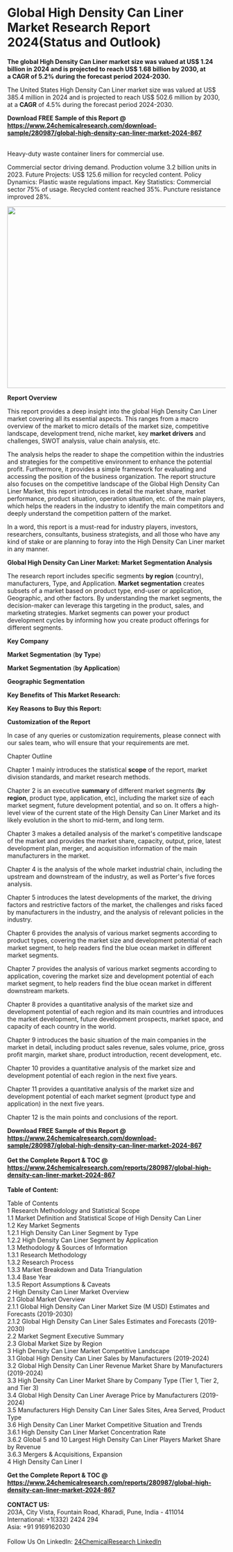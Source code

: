 <h1>Global High Density Can Liner Market Research Report 2024(Status and Outlook)</h1><p><strong>The global High Density Can Liner market size was valued at US$ 1.24 billion in 2024 and is projected to reach US$ 1.68 billion by 2030, at a CAGR of 5.2% during the forecast period 2024-2030.</strong></p><p>
</p><p>The United States High Density Can Liner market size was valued at US$ 385.4 million in 2024 and is projected to reach US$ 502.6 million by 2030, at a <strong>CAGR</strong> of 4.5% during the forecast period 2024-2030.</p><div><b>Download FREE Sample of this Report @ 
            <a href="https://www.24chemicalresearch.com/download-sample/280987/global-high-density-can-liner-market-2024-867">
            https://www.24chemicalresearch.com/download-sample/280987/global-high-density-can-liner-market-2024-867</a></b></div><br><p>
</p><p>Heavy-duty waste container liners for commercial use.</p><p>
</p><p>Commercial sector driving demand. Production volume 3.2 billion units in 2023. Future Projects: US$ 125.6 million for recycled content. Policy Dynamics: Plastic waste regulations impact. Key Statistics: Commercial sector 75% of usage. Recycled content reached 35%. Puncture resistance improved 28%.</p><p>
</p><p><img alt="" src="https://24chemicalresearch.com/assets/report-images/GlobalHighDensityCanLiner.png" style="height:418px; width:731px"></p><p>
</p><p><strong>Report Overview</strong></p><p>
</p><p>This report provides a deep insight into the global High Density Can Liner market covering all its essential aspects. This ranges from a macro overview of the market to micro details of the market size, competitive landscape, development trend, niche market, key <strong>market drivers</strong> and challenges, SWOT analysis, value chain analysis, etc.</p><p>
</p><p>The analysis helps the reader to shape the competition within the industries and strategies for the competitive environment to enhance the potential profit. Furthermore, it provides a simple framework for evaluating and accessing the position of the business organization. The report structure also focuses on the competitive landscape of the Global High Density Can Liner Market, this report introduces in detail the market share, market performance, product situation, operation situation, etc. of the main players, which helps the readers in the industry to identify the main competitors and deeply understand the competition pattern of the market.</p><p>
</p><p>In a word, this report is a must-read for industry players, investors, researchers, consultants, business strategists, and all those who have any kind of stake or are planning to foray into the High Density Can Liner market in any manner.</p><p>
</p><p><strong>Global High Density Can Liner Market: Market Segmentation Analysis</strong></p><p>
</p><p>The research report includes specific segments <strong>by region</strong> (country), manufacturers, Type, and Application. <strong>Market segmentation</strong> creates subsets of a market based on product type, end-user or application, Geographic, and other factors. By understanding the market segments, the decision-maker can leverage this targeting in the product, sales, and marketing strategies. Market segments can power your product development cycles by informing how you create product offerings for different segments.</p><p>
</p><p><strong>Key Company</strong></p><p>
</p><p>
</p><p><strong>Market Segmentation</strong> (<strong>by Type</strong>)</p><p>
</p><p>
</p><p><strong>Market Segmentation</strong> (<strong>by Application</strong>)</p><p>
</p><p>
</p><p><strong>Geographic Segmentation</strong></p><p>
</p><p>
</p><p><strong>Key Benefits of This Market Research:</strong></p><p>
</p><p>
</p><p><strong>Key Reasons to Buy this Report:</strong></p><p>
</p><p>
</p><p><strong>Customization of the Report</strong></p><p>
</p><p>In case of any queries or customization requirements, please connect with our sales team, who will ensure that your requirements are met.</p><p>
</p><p>Chapter Outline</p><p>
</p><p>Chapter 1 mainly introduces the statistical <strong>scope</strong> of the report, market division standards, and market research methods.</p><p>
</p><p>Chapter 2 is an executive <strong>summary</strong> of different market segments (<strong>by region</strong>, product type, application, etc), including the market size of each market segment, future development potential, and so on. It offers a high-level view of the current state of the High Density Can Liner Market and its likely evolution in the short to mid-term, and long term.</p><p>
</p><p>Chapter 3 makes a detailed analysis of the market's competitive landscape of the market and provides the market share, capacity, output, price, latest development plan, merger, and acquisition information of the main manufacturers in the market.</p><p>
</p><p>Chapter 4 is the analysis of the whole market industrial chain, including the upstream and downstream of the industry, as well as Porter's five forces analysis.</p><p>
</p><p>Chapter 5 introduces the latest developments of the market, the driving factors and restrictive factors of the market, the challenges and risks faced by manufacturers in the industry, and the analysis of relevant policies in the industry.</p><p>
</p><p>Chapter 6 provides the analysis of various market segments according to product types, covering the market size and development potential of each market segment, to help readers find the blue ocean market in different market segments.</p><p>
</p><p>Chapter 7 provides the analysis of various market segments according to application, covering the market size and development potential of each market segment, to help readers find the blue ocean market in different downstream markets.</p><p>
</p><p>Chapter 8 provides a quantitative analysis of the market size and development potential of each region and its main countries and introduces the market development, future development prospects, market space, and capacity of each country in the world.</p><p>
</p><p>Chapter 9 introduces the basic situation of the main companies in the market in detail, including product sales revenue, sales volume, price, gross profit margin, market share, product introduction, recent development, etc.</p><p>
</p><p>Chapter 10 provides a quantitative analysis of the market size and development potential of each region in the next five years.</p><p>
</p><p>Chapter 11 provides a quantitative analysis of the market size and development potential of each market segment (product type and application) in the next five years.</p><p>
</p><p>Chapter 12 is the main points and conclusions of the report.</p><div><b>Download FREE Sample of this Report @ 
            <a href="https://www.24chemicalresearch.com/download-sample/280987/global-high-density-can-liner-market-2024-867">
            https://www.24chemicalresearch.com/download-sample/280987/global-high-density-can-liner-market-2024-867</a></b></div><br><div><b>Get the Complete Report & TOC @ 
            <a href="https://www.24chemicalresearch.com/reports/280987/global-high-density-can-liner-market-2024-867">
            https://www.24chemicalresearch.com/reports/280987/global-high-density-can-liner-market-2024-867</a></b></div><br>
            <b>Table of Content:</b><p>Table of Contents<br />
 1 Research Methodology and Statistical Scope<br />
 1.1 Market Definition and Statistical Scope of High Density Can Liner<br />
 1.2 Key Market Segments<br />
 1.2.1 High Density Can Liner Segment by Type<br />
 1.2.2 High Density Can Liner Segment by Application<br />
 1.3 Methodology & Sources of Information<br />
 1.3.1 Research Methodology<br />
 1.3.2 Research Process<br />
 1.3.3 Market Breakdown and Data Triangulation<br />
 1.3.4 Base Year<br />
 1.3.5 Report Assumptions & Caveats<br />
 2 High Density Can Liner Market Overview<br />
 2.1 Global Market Overview<br />
 2.1.1 Global High Density Can Liner Market Size (M USD) Estimates and Forecasts (2019-2030)<br />
 2.1.2 Global High Density Can Liner Sales Estimates and Forecasts (2019-2030)<br />
 2.2 Market Segment Executive Summary<br />
 2.3 Global Market Size by Region<br />
 3 High Density Can Liner Market Competitive Landscape<br />
 3.1 Global High Density Can Liner Sales by Manufacturers (2019-2024)<br />
 3.2 Global High Density Can Liner Revenue Market Share by Manufacturers (2019-2024)<br />
 3.3 High Density Can Liner Market Share by Company Type (Tier 1, Tier 2, and Tier 3)<br />
 3.4 Global High Density Can Liner Average Price by Manufacturers (2019-2024)<br />
 3.5 Manufacturers High Density Can Liner Sales Sites, Area Served, Product Type<br />
 3.6 High Density Can Liner Market Competitive Situation and Trends<br />
 3.6.1 High Density Can Liner Market Concentration Rate<br />
 3.6.2 Global 5 and 10 Largest High Density Can Liner Players Market Share by Revenue<br />
 3.6.3 Mergers & Acquisitions, Expansion<br />
 4 High Density Can Liner I</p><div><b>Get the Complete Report & TOC @ 
            <a href="https://www.24chemicalresearch.com/reports/280987/global-high-density-can-liner-market-2024-867">
            https://www.24chemicalresearch.com/reports/280987/global-high-density-can-liner-market-2024-867</a></b></div><br><b>CONTACT US:</b><br>
            203A, City Vista, Fountain Road, Kharadi, Pune, India - 411014<br>
            International: +1(332) 2424 294<br>
            Asia: +91 9169162030 <br><br>
            Follow Us On LinkedIn: <a href="https://www.linkedin.com/company/24chemicalresearch/">24ChemicalResearch LinkedIn</a>